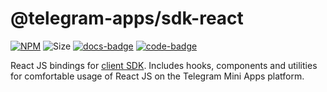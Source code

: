 # @telegram-apps/sdk-react

[code-badge]: https://img.shields.io/badge/source-black?logo=github

[docs-badge]: https://img.shields.io/badge/documentation-blue?logo=gitbook&logoColor=white

[sdk-react-code-link]: https://github.com/Telegram-Mini-Apps/telegram-apps/tree/master/packages/sdk-react

[sdk-react-docs-link]: https://docs.telegram-mini-apps.com/packages/telegram-apps-sdk-react

[sdk-react-npm-link]: https://npmjs.com/package/@telegram-apps/sdk-react

[sdk-react-npm-badge]: https://img.shields.io/npm/v/@telegram-apps/sdk-react?logo=npm

[sdk-react-size-badge]: https://img.shields.io/bundlephobia/minzip/@telegram-apps/sdk-react

[![NPM][sdk-react-npm-badge]][sdk-react-npm-link]
![Size][sdk-react-size-badge]
[![docs-badge]][sdk-react-docs-link]
[![code-badge]][sdk-react-code-link]

React JS bindings
for [client SDK](https://docs.telegram-mini-apps.com/packages/telegram-apps-sdk). Includes
hooks, components and utilities for comfortable usage of React JS on the Telegram Mini Apps
platform.
